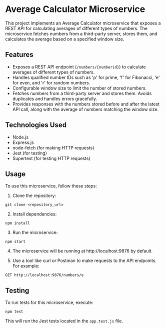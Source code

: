 # Average Calculator Microservice

This project implements an Average Calculator microservice that exposes a REST API for calculating averages of different types of numbers. The microservice fetches numbers from a third-party server, stores them, and calculates the average based on a specified window size.

## Features

- Exposes a REST API endpoint (`/numbers/{numberid}`) to calculate averages of different types of numbers.
- Handles qualified number IDs such as 'p' for prime, 'f' for Fibonacci, 'e' for even, and 'r' for random numbers.
- Configurable window size to limit the number of stored numbers.
- Fetches numbers from a third-party server and stores them. Avoids duplicates and handles errors gracefully.
- Provides responses with the numbers stored before and after the latest API call, along with the average of numbers matching the window size.

## Technologies Used

- Node.js
- Express.js
- node-fetch (for making HTTP requests)
- Jest (for testing)
- Supertest (for testing HTTP requests)

## Usage

To use this microservice, follow these steps:

1. Clone the repository:

`git clone <repository_url>`

2. Install dependencies:

`npm install`

3. Run the microservice:

`npm start`

4. The microservice will be running at http://localhost:9876 by default.

5. Use a tool like curl or Postman to make requests to the API endpoints. For example:

`GET http://localhost:9876/numbers/e`


## Testing

To run tests for this microservice, execute:

  `npm test`

This will run the Jest tests located in the `app.test.js` file.

